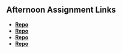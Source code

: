 ## Afternoon Assignment Links

* **[Repo](https://github.com/Jasperdelight/cool-site)**
* **[Repo](https://github.com/Jasperdelight/coolsit)**
* **[Repo](https://github.com/Jasperdelight/<ASSIGNMENT_REPO>)**
* **[Repo](https://github.com/Jasperdelight/<ASSIGNMENT_REPO>)**
